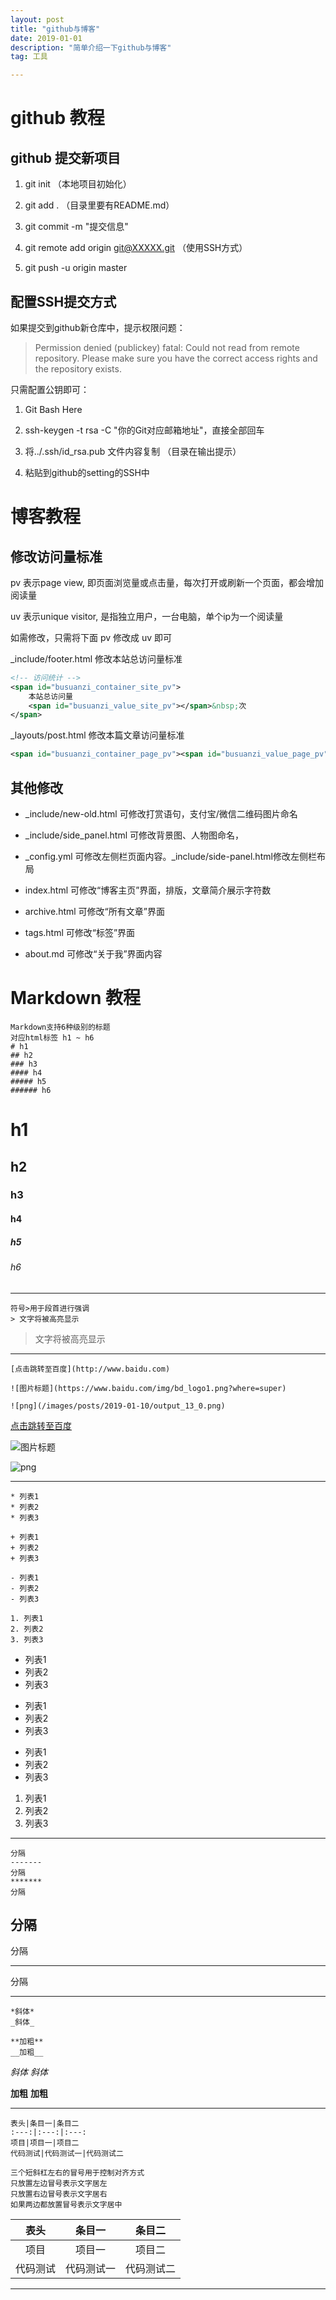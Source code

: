 ```yaml
---
layout: post
title: "github与博客"
date: 2019-01-01
description: "简单介绍一下github与博客"
tag: 工具

---
```


# github 教程

## github 提交新项目

1. git init    （本地项目初始化）

2. git add .   （目录里要有README.md）

3. git commit -m "提交信息"

4. git remote add origin git@XXXXX.git （使用SSH方式）

5. git push -u origin master


## 配置SSH提交方式

如果提交到github新仓库中，提示权限问题：

> Permission denied (publickey)
fatal: Could not read from remote repository.
Please make sure you have the correct access rights and the repository exists.

只需配置公钥即可：

1. Git Bash Here

2. ssh-keygen -t rsa -C "你的Git对应邮箱地址"，直接全部回车

3. 将../.ssh/id_rsa.pub 文件内容复制 （目录在输出提示）

4. 粘贴到github的setting的SSH中



# 博客教程

## 修改访问量标准

pv 表示page view, 即页面浏览量或点击量，每次打开或刷新一个页面，都会增加阅读量

uv 表示unique visitor, 是指独立用户，一台电脑，单个ip为一个阅读量

如需修改，只需将下面 pv 修改成 uv 即可

\_include/footer.html 修改本站总访问量标准

```xml
<!-- 访问统计 -->
<span id="busuanzi_container_site_pv">
	本站总访问量
	<span id="busuanzi_value_site_pv"></span>&nbsp;次
</span>
```

\_layouts/post.html 修改本篇文章访问量标准

```xml
<span id="busuanzi_container_page_pv"><span id="busuanzi_value_page_pv"></span>次</span>
```


## 其他修改

- \_include/new-old.html 可修改打赏语句，支付宝/微信二维码图片命名

- \_include/side_panel.html 可修改背景图、人物图命名，

- \_config.yml 可修改左侧栏页面内容。\_include/side-panel.html修改左侧栏布局

- index.html 可修改“博客主页”界面，排版，文章简介展示字符数

- archive.html 可修改“所有文章”界面

- tags.html 可修改“标签”界面

- about.md 可修改“关于我”界面内容




# Markdown 教程

```
Markdown支持6种级别的标题
对应html标签 h1 ~ h6
# h1
## h2
### h3
#### h4
##### h5
###### h6
```

# h1
## h2
### h3
#### h4
##### h5
###### h6

***********************

```
符号>用于段首进行强调
> 文字将被高亮显示
```

> 文字将被高亮显示

***********************

```
[点击跳转至百度](http://www.baidu.com)

![图片标题](https://www.baidu.com/img/bd_logo1.png?where=super)

![png](/images/posts/2019-01-10/output_13_0.png)
```

[点击跳转至百度](http://www.baidu.com)

![图片标题](https://www.baidu.com/img/bd_logo1.png?where=super)

![png](/images/posts/2019-01-10/output_13_0.png)

***********************

```
* 列表1
* 列表2
* 列表3

+ 列表1
+ 列表2
+ 列表3

- 列表1
- 列表2
- 列表3

1. 列表1
2. 列表2
3. 列表3
```

* 列表1
* 列表2
* 列表3

+ 列表1
+ 列表2
+ 列表3

- 列表1
- 列表2
- 列表3

1. 列表1
2. 列表2
3. 列表3

***********************

```
分隔
-------
分隔
*******
分隔
```

分隔
-------

分隔

*******

分隔

***********************

```
*斜体*
_斜体_

**加粗**
__加粗__
```

*斜体*
_斜体_

**加粗**
__加粗__

***********************

```
表头|条目一|条目二
:---:|:---:|:---:
项目|项目一|项目二
代码测试|代码测试一|代码测试二

三个短斜杠左右的冒号用于控制对齐方式
只放置左边冒号表示文字居左
只放置右边冒号表示文字居右
如果两边都放置冒号表示文字居中
```

表头|条目一|条目二
:---:|:---:|:---:
项目|项目一|项目二
代码测试|代码测试一|代码测试二

***********************
